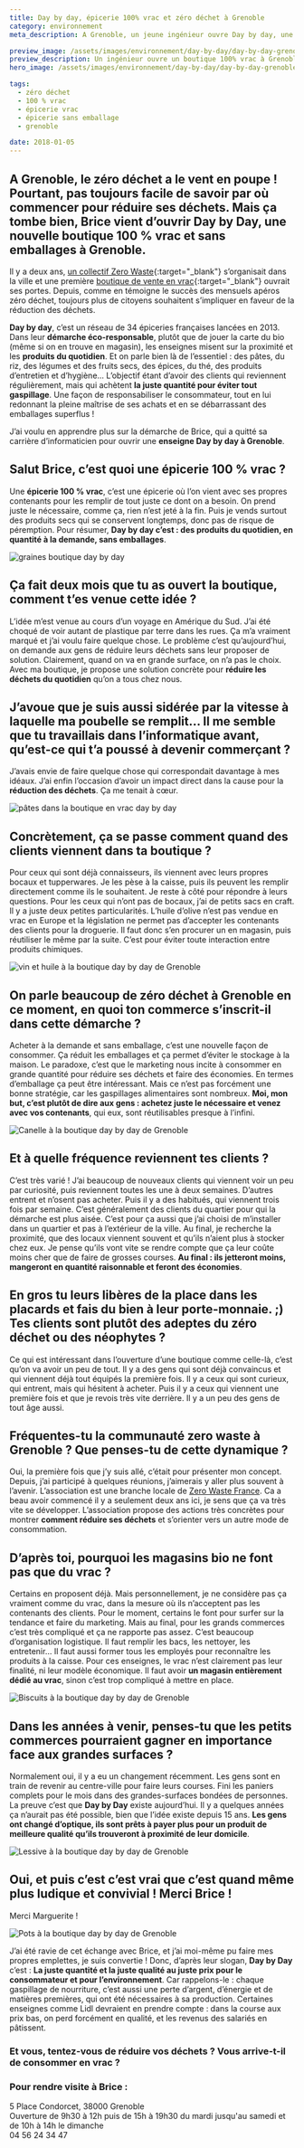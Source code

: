 ```yaml
---
title: Day by day, épicerie 100% vrac et zéro déchet à Grenoble
category: environnement
meta_description: A Grenoble, un jeune ingénieur ouvre Day by day, une épicerie 100% vrac et zéro déchet pour réduire les déchets.

preview_image: /assets/images/environnement/day-by-day/day-by-day-grenoble-brice-preview.jpg
preview_description: Un ingénieur ouvre un boutique 100% vrac à Grenoble.
hero_image: /assets/images/environnement/day-by-day/day-by-day-grenoble-brice.jpg

tags:
  - zéro déchet
  - 100 % vrac
  - épicerie vrac
  - épicerie sans emballage
  - grenoble

date: 2018-01-05
---
```


<h2 class="is-chapo">A Grenoble, le zéro déchet a le vent en poupe ! Pourtant, pas toujours facile de savoir par où commencer pour réduire ses déchets. Mais ça tombe bien, Brice vient d’ouvrir Day by Day, une nouvelle boutique 100 % vrac et sans emballages à Grenoble.</h2>

Il y a deux ans, [un collectif Zero Waste](https://www.facebook.com/ZeroWasteGrenoble/){:target="_blank"} s’organisait dans la ville et une première [boutique de vente en vrac](https://www.facebook.com/labonnepiochegrenoble/?hc_ref=ARQIcgpydv4fNaJk3LB-7DM01J5NKFIGpj2d8jWNRAHBnFEocKdJK_OLvVHBWtz9nO0){:target="_blank"} ouvrait ses portes. Depuis, comme en témoigne le succès des mensuels apéros zéro déchet, toujours plus de citoyens souhaitent s’impliquer en faveur de la réduction des déchets.

**Day by day**, c’est un réseau de 34 épiceries françaises lancées en 2013. Dans leur **démarche éco-responsable**, plutôt que de jouer la carte du bio (même si on en trouve en magasin), les enseignes misent sur la proximité et les **produits du quotidien**. Et on parle bien là de l’essentiel : des pâtes, du riz, des légumes et des fruits secs, des épices, du thé, des produits d’entretien et d’hygiène... L’objectif étant d’avoir des clients qui reviennent régulièrement, mais qui achètent **la juste quantité pour éviter tout gaspillage**. Une façon de responsabiliser le consommateur, tout en lui redonnant la pleine maîtrise de ses achats et en se débarrassant des emballages superflus !

J’ai voulu en apprendre plus sur la démarche de Brice, qui a quitté sa carrière d’informaticien pour ouvrir une **enseigne Day by day à Grenoble**.

## Salut Brice, c’est quoi une épicerie 100 % vrac ?

Une **épicerie 100 % vrac**, c’est une épicerie où l’on vient avec ses propres contenants pour les remplir de tout juste ce dont on a besoin. On prend juste le nécessaire, comme ça, rien n’est jeté à la fin. Puis je vends surtout des produits secs qui se conservent longtemps, donc pas de risque de péremption. Pour résumer, **Day by day c’est : des produits du quotidien, en quantité à la demande, sans emballages**.

![graines boutique day by day](/assets/images/environnement/day-by-day/grain-day-by-day.jpg)

## Ça fait deux mois que tu as ouvert la boutique, comment t’es venue cette idée ?

L’idée m’est venue au cours d’un voyage en Amérique du Sud. J’ai été choqué de voir autant de plastique par terre dans les rues. Ça m’a vraiment marqué et j’ai voulu faire quelque chose. Le problème c’est qu’aujourd’hui, on demande aux gens de réduire leurs déchets sans leur proposer de solution. Clairement, quand on va en grande surface, on n’a pas le choix. Avec ma boutique, je propose une solution concrète pour **réduire les déchets du quotidien** qu’on a tous chez nous.

## J’avoue que je suis aussi sidérée par la vitesse à laquelle ma poubelle se remplit… Il me semble que tu travaillais dans l’informatique avant, qu’est-ce qui t’a poussé à devenir commerçant ?

J’avais envie de faire quelque chose qui correspondait davantage à mes idéaux. J’ai enfin l’occasion d’avoir un impact direct dans la cause pour la **réduction des déchets**. Ça me tenait à cœur.

![pâtes dans la boutique en vrac day by day](/assets/images/environnement/day-by-day/pates-day-by-day.jpg)

## Concrètement, ça se passe comment quand des clients viennent dans ta boutique ?

Pour ceux qui sont déjà connaisseurs, ils viennent avec leurs propres bocaux et tupperwares. Je les pèse à la caisse, puis ils peuvent les remplir directement comme ils le souhaitent. Je reste à côté pour répondre à leurs questions. Pour les ceux qui n’ont pas de bocaux, j’ai de petits sacs en craft.
Il y a juste deux petites particularités. L’huile d’olive n’est pas vendue en vrac en Europe et la législation ne permet pas d’accepter les contenants des clients pour la droguerie. Il faut donc s’en procurer un en magasin, puis réutiliser le même par la suite. C’est pour éviter toute interaction entre produits chimiques.

![vin et huile à la boutique day by day de Grenoble](/assets/images/environnement/day-by-day/vin-huile-day-by-day.jpg)

## On parle beaucoup de zéro déchet à Grenoble en ce moment, en quoi ton commerce s’inscrit-il dans cette démarche ?

Acheter à la demande et sans emballage, c’est une nouvelle façon de consommer. Ça réduit les emballages et ça permet d’éviter le stockage à la maison. Le paradoxe, c’est que le marketing nous incite à consommer en grande quantité pour réduire ses déchets et faire des économies. En termes d’emballage ça peut être intéressant. Mais ce n’est pas forcément une bonne stratégie, car les gaspillages alimentaires sont nombreux. **Moi, mon but, c’est plutôt de dire aux gens : achetez juste le nécessaire et venez avec vos contenants**, qui eux, sont réutilisables presque à l’infini.

![Canelle à la boutique day by day de Grenoble](/assets/images/environnement/day-by-day/day-by-day-canelle.jpg)

## Et à quelle fréquence reviennent tes clients ?

C’est très varié ! J’ai beaucoup de nouveaux clients qui viennent voir un peu par curiosité, puis reviennent toutes les une à deux semaines. D’autres entrent et n’osent pas acheter. Puis il y a des habitués, qui viennent trois fois par semaine. C’est généralement des clients du quartier pour qui la démarche est plus aisée. C’est pour ça aussi que j’ai choisi de m’installer dans un quartier et pas à l’extérieur de la ville. Au final, je recherche la proximité, que des locaux viennent souvent et qu’ils n’aient plus à stocker chez eux. Je pense qu’ils vont vite se rendre compte que ça leur coûte moins cher que de faire de grosses courses. **Au final : ils jetteront moins, mangeront en quantité raisonnable et feront des économies**.

## En gros tu leurs libères de la place dans les placards et fais du bien à leur porte-monnaie. ;) Tes clients sont plutôt des adeptes du zéro déchet ou des néophytes ?

Ce qui est intéressant dans l’ouverture d’une boutique comme celle-là, c’est qu’on va avoir un peu de tout. Il y a des gens qui sont déjà convaincus et qui viennent déjà tout équipés la première fois. Il y a ceux qui sont curieux, qui entrent, mais qui hésitent à acheter. Puis il y a ceux qui viennent une première fois et que je revois très vite derrière. Il y a un peu des gens de tout âge aussi.

## Fréquentes-tu la communauté zero waste à Grenoble ? Que penses-tu de cette dynamique ?

Oui, la première fois que j’y suis allé, c’était pour présenter mon concept. Depuis, j’ai participé à quelques réunions, j’aimerais y aller plus souvent à l’avenir. L’association est une branche locale de [Zero Waste France](https://www.zerowastefrance.org/fr). Ca a beau avoir commencé il y a seulement deux ans ici, je sens que ça va très vite se développer. L’association propose des actions très concrètes pour montrer **comment réduire ses déchets** et s’orienter vers un autre mode de consommation.

## D’après toi, pourquoi les magasins bio ne font pas que du vrac ?

Certains en proposent déjà. Mais personnellement, je ne considère pas ça vraiment comme du vrac, dans la mesure où ils n’acceptent pas les contenants des clients. Pour le moment, certains le font pour surfer sur la tendance et faire du marketing. Mais au final, pour les grands commerces c’est très compliqué et ça ne rapporte pas assez. C’est beaucoup d’organisation logistique. Il faut remplir les bacs, les nettoyer, les entretenir... Il faut aussi former tous les employés pour reconnaître les produits à la caisse. Pour ces enseignes, le vrac n’est clairement pas leur finalité, ni leur modèle économique. Il faut avoir **un magasin entièrement dédié au vrac**, sinon c’est trop compliqué à mettre en place.

![Biscuits à la boutique day by day de Grenoble](/assets/images/environnement/day-by-day/biscuits-day-by-day.jpg)


## Dans les années à venir, penses-tu que les petits commerces pourraient gagner en importance face aux grandes surfaces ?

Normalement oui, il y a eu un changement récemment. Les gens sont en train de revenir au centre-ville pour faire leurs courses. Fini les paniers complets pour le mois dans des grandes-surfaces bondées de personnes. La preuve c’est que **Day by Day** existe aujourd’hui. Il y a quelques années ça n’aurait pas été possible, bien que l’idée existe depuis 15 ans. **Les gens ont changé d’optique, ils sont prêts à payer plus pour un produit de meilleure qualité qu’ils trouveront à proximité de leur domicile**.

![Lessive à la boutique day by day de Grenoble](/assets/images/environnement/day-by-day/lessive-day-by-day.jpg)


## Oui, et puis c’est c’est vrai que c’est quand même plus ludique et convivial ! Merci Brice !

Merci Marguerite !

![Pots à la boutique day by day de Grenoble](/assets/images/environnement/day-by-day/pots-day-by-day.jpg)


J’ai été ravie de cet échange avec Brice, et j’ai moi-même pu faire mes propres emplettes, je suis convertie ! Donc, d’après leur slogan, **Day by Day** c’est : **La juste quantité et la juste qualité au juste prix pour le consommateur et pour l’environnement**. Car rappelons-le : chaque gaspillage de nourriture, c’est aussi une perte d’argent, d’énergie et de matières premières, qui ont été nécessaires à sa production. Certaines enseignes comme Lidl devraient en prendre compte : dans la course aux prix bas, on perd forcément en qualité, et les revenus des salariés en pâtissent.

<div class="has-text-centered"><h3>Et vous, tentez-vous de réduire vos déchets ? Vous arrive-t-il de consommer en vrac ?</h3></div>

### Pour rendre visite à Brice :

5 Place Condorcet, 38000 Grenoble  
Ouverture de 9h30 à 12h puis de 15h à 19h30 du mardi jusqu'au samedi et de 10h à 14h le dimanche  
04 56 24 34 47